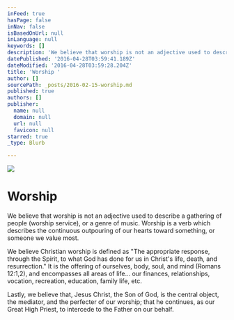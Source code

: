 ```yaml
---
inFeed: true
hasPage: false
inNav: false
isBasedOnUrl: null
inLanguage: null
keywords: []
description: 'We believe that worship is not an adjective used to describe a gathering of people (worship service), or a genre of music. Worship is a verb which describes the continuous outpouring of our hearts toward something, or someone we value most. '
datePublished: '2016-04-28T03:59:41.189Z'
dateModified: '2016-04-28T03:59:28.204Z'
title: 'Worship '
author: []
sourcePath: _posts/2016-02-15-worship.md
published: true
authors: []
publisher:
  name: null
  domain: null
  url: null
  favicon: null
starred: true
_type: Blurb

---
```

![](https://the-grid-user-content.s3-us-west-2.amazonaws.com/3a0924a1-ba59-4c7b-9ac1-542d7aa57275.jpg)

# Worship 

We believe that worship is not an adjective used to describe a gathering of people (worship service), or a genre of music. Worship is a verb which describes the continuous outpouring of our hearts toward something, or someone we value most. 

We believe Christian worship is defined as "The appropriate response, through the Spirit, to what God has done for us in Christ's life, death, and resurrection." It is the offering of ourselves, body, soul, and mind (Romans 12:1,2), and encompasses all areas of life... our finances, relationships, vocation, recreation, education, family life, etc.

Lastly, we believe that, Jesus Christ, the Son of God, is the central object, the mediator, and the perfecter of our worship; that he continues, as our Great High Priest, to intercede to the Father on our behalf.